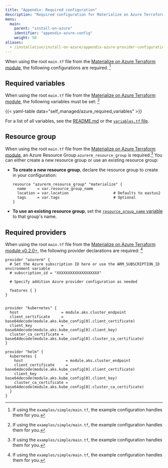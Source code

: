 ```yaml
---
title: "Appendix: Required configuration"
description: "Required configuration for Materialize on Azure Terraform."
menu:
  main:
    parent: "install-on-azure"
    identifier: "appendix-azure-config"
    weight: 50
aliases:
  - /installation/install-on-azure/appendix-azure-provider-configuration
---
```


When using the root `main.tf` file from the [Materialize on Azure Terraform
module](https://github.com/MaterializeInc/terraform-azurerm-materialize), the
following configurations are required. [^1]

## Required variables

When using the root `main.tf` file from the [Materialize on Azure Terraform
module](https://github.com/MaterializeInc/terraform-azurerm-materialize), the
following variables must be set: [^1]

{{< yaml-table data="self_managed/azure_required_variables" >}}

For a list of all variables, see the
[README.md](https://github.com/MaterializeInc/terraform-azurerm-materialize?tab=readme-ov-file#inputs)
or the [`variables.tf` file](https://github.com/MaterializeInc/terraform-azurerm-materialize/blob/main/variables.tf).

## Resource group

When using the root `main.tf` file from the [Materialize on Azure Terraform
module](https://github.com/MaterializeInc/terraform-azurerm-materialize), an
Azure Resource Group `azurerm_resource_group` is required.[^1] You can either
create a new resource group or use an existing resource group:

- **To create a new resource group**, declare the resource group to create in
  your configuration:

  ```hcl
  resource "azurerm_resource_group" "materialize" {
    name     = var.resource_group_name
    location = var.location                    # Defaults to eastus2
    tags     = var.tags                        # Optional
  }
  ```

- **To use an existing resource group**, set the [`resource_group_name`
  variable](https://github.com/MaterializeInc/terraform-azurerm-materialize/blob/main/variables.tf)
  to that group's name.

## Required providers

When using the root `main.tf` file from the [Materialize on Azure Terraform
module
v0.2.0+](https://github.com/MaterializeInc/terraform-azurerm-materialize), the
following provider declarations are required: [^1]

```hcl
provider "azurerm" {
  # Set the Azure subscription ID here or use the ARM_SUBSCRIPTION_ID environment variable
  # subscription_id = "XXXXXXXXXXXXXXXXXXX"

  # Specify addition Azure provider configuration as needed

  features { }
}


provider "kubernetes" {
  host                   = module.aks.cluster_endpoint
  client_certificate     = base64decode(module.aks.kube_config[0].client_certificate)
  client_key             = base64decode(module.aks.kube_config[0].client_key)
  cluster_ca_certificate = base64decode(module.aks.kube_config[0].cluster_ca_certificate)
}

provider "helm" {
  kubernetes {
    host                   = module.aks.cluster_endpoint
    client_certificate     = base64decode(module.aks.kube_config[0].client_certificate)
    client_key             = base64decode(module.aks.kube_config[0].client_key)
    cluster_ca_certificate = base64decode(module.aks.kube_config[0].cluster_ca_certificate)
  }
}
```

[^1]: If using the `examples/simple/main.tf`, the example configuration handles
them for you.
